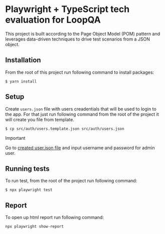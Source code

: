 # Playwright + TypeScript tech evaluation for LoopQA
This project is built according to the Page Object Model (POM) pattern and leverages data-driven techniques to drive test scenarios from a JSON object.

## Installation

 From the root of this project run following command to install packages:
 
 ```
 $ yarn install
 ```

## Setup
Create `users.json` file with users creadentials that will be used to login to the app. For that just run following command from the root of the project it will create you file from template.
```
$ cp src/auth/users.template.json src/auth/users.json
```
> [!IMPORTANT]  
> Go to [created user.json file](./src/auth/users.json) and input username and password for admin user.


## Running tests
To run test, from the root of the project run following command:
```
$ npx playwright test
```

## Report
To open up html report run following command: 
```
npx playwright show-report
```